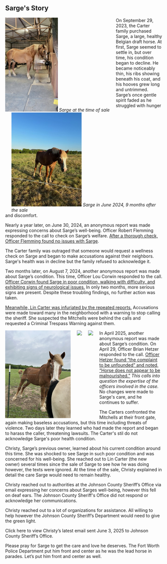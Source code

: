 <style>
    #container {
        overflow: auto;
    }
    .image-left {
        float: left;
        margin-right: 20px;
    }
    .image-right {
        float: right;
        margin-left: 20px;
    }
</style>
## Sarge's Story
<div id="container">

<div class="image-left">
<img src ="day1.jpeg" alt="Sarge at the time of sale" height="300px">
<em>Sarge at the time of sale</em>
</div>
On September 29, 2023, the Carter family purchased Sarge, a large, healthy Belgian draft horse. At first, Sarge seemed to settle in, but over time, his condition began to decline. 

<div class="image-right">
<img src="june_2024.jpg"  height="300px">
<em>Sarge in June 2024, 9 months after the sale</em>
</div>
He became noticeably thin, his ribs showing beneath his coat, and his hooves grew long and untrimmed. Sarge’s once gentle spirit faded as he struggled with hunger and discomfort.
<p>
Nearly a year later, on June 30, 2024, an anonymous report was made expressing concerns about Sarge’s well-being. Officer Robert Flemming responded to the call to check on Sarge’s welfare.
<a href="reports/2024-163880.pdf" target="_blank">After a thorough check, Officer Flemming found no issues with Sarge</a>.
</p>
<p>The Carter family was outraged that someone would request a wellness check on Sarge and began to make accusations against their neighbors. Sarge's health was in decline but the family refused to acknowledge it.
<p>
Two months later, on August 7, 2024, another anonymous report was made about Sarge’s condition. This time, Officer Lou Corwin responded to the call. <a href="reports/2024-199408.pdf">Officer Corwin found Sarge in poor condition, walking with difficulty, and exhibiting signs of neurological issues.</a> In only two months, more serious signs are present. Despite these troubling findings, no further action was taken.
</p>

<p>
<a href="reports/2024-200221.pdf">Meanwhile, Lin Carter was infuriated by the repeated reports.</a> Accusations were made toward many in the neighborhood with a warning to stop calling the sheriff. She suspected the Mitchells were behind the calls and requested a Criminal Trespass Warning against them. 
</p>
<p>
<div>
<img src="IMG_3041.jpg" class="image-left" height="280px">
<img src="IMG_3282.jpg" class="image-left" height="280px">
<img src="IMG_3287.jpg" class="image-left" height="280px">
</div>
In April 2025, another anonymous report was made about Sarge’s condition. On April 29, Officer Brian Hetzer responded to the call. <a href="reports/2025-105144.pdf">Officer Hetzer found “the complaint to be unfounded” and noted, “Horse does not appear to be malnourished.”</a> <em>This calls into question the expertise of the officers involved in the case.</em> No changes were made to Sarge's care, and he continues to suffer.
</p>

<p>
The Carters confronted the Mitchells at their front gate, again making baseless accusations, but this time including threats of violence. Two days later they learned who had made the report and began to harass the caller, threatening lawsuits. The Carter's stil do not acknowledge Sarge's poor health condition.
</p>

<p>
Christy, Sarge’s previous owner, learned about his current condition around this time. She was shocked to see Sarge in such poor condition and was concerned for his well-being. She reached out to Lin Carter (the new owner) several times since the sale of Sarge to see how he was doing however, the texts were ignored. At the time of the sale, Christy explained in detail the care Sarge would need to remain healthy.

Christy reached out to authorities at the Johnson County Sheriff’s Office via email expressing her concerns about Sarges well-being, however this fell on deaf ears. The Johnson County Sheriff's Office did not respond or acknowledge her communications.

Christy reached out to a lot of organizations for assistance. All willing to help however the Johnson County Sheriff’s Department would need to give the green light. 

Click here to view  Christy’s latest email sent June 3, 2025 to Johnson County Sheriff’s Office. 

 
</p>

<p>
Please pray for Sarge to get the care and love he deserves. The Fort Worth Police Department put him front and center as he was the lead horse in parades. Let’s put him front and center as well. 
</p>
